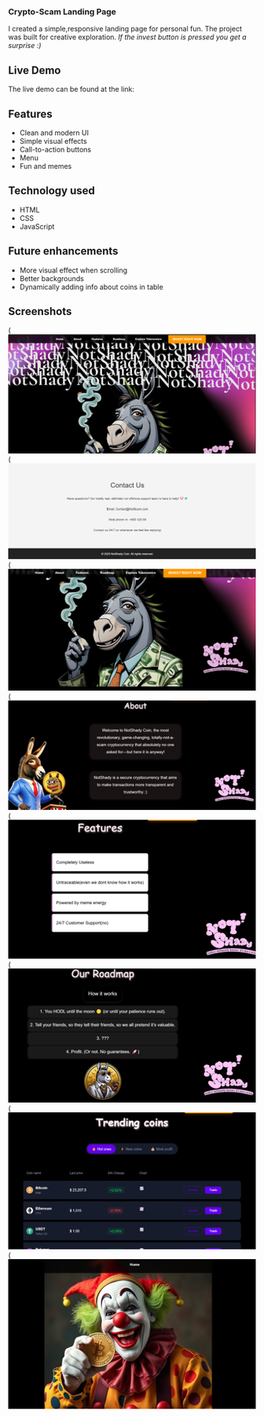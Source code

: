 ### Crypto-Scam Landing Page
I created a simple,responsive landing page for personal fun.
The project was built for creative exploration.
*If the invest button is pressed you get a surprise :)*

## Live Demo
The live demo can be found at the link:

## Features
* Clean and modern UI
* Simple visual effects
* Call-to-action buttons
* Menu
* Fun and memes

## Technology used
* HTML
* CSS
* JavaScript

## Future enhancements
* More visual effect when scrolling
* Better backgrounds
* Dynamically adding info about coins in table

## Screenshots
(![Screenshot 2025-02-21 170924.png](images/screenshots/Screenshot%202025-02-21%20170924.png)
(![Screenshot 2025-02-21 170939.png](images/screenshots/Screenshot%202025-02-21%20170939.png)
(![Screenshot 2025-02-21 170948.png](images/screenshots/Screenshot%202025-02-21%20170948.png)
(![Screenshot 2025-02-21 170956.png](images/screenshots/Screenshot%202025-02-21%20170956.png)
(![Screenshot 2025-02-21 171002.png](images/screenshots/Screenshot%202025-02-21%20171002.png)
(![Screenshot 2025-02-21 171009.png](images/screenshots/Screenshot%202025-02-21%20171009.png)
(![Screenshot 2025-02-21 171016.png](images/screenshots/Screenshot%202025-02-21%20171016.png)
(![Screenshot 2025-02-21 171025.png](images/screenshots/Screenshot%202025-02-21%20171025.png)



